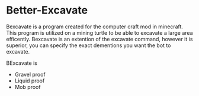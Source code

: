# Better-Excavate
Bexcavate is a program created for the computer craft mod in minecraft. This program is utilized on a mining turtle to be able to excavate a large area efficently. Bexcavate is an extention of the excavate command, however it is superior, you can specify the exact dementions you want the bot to excavate.

BExcavate is
- Gravel proof
- Liquid proof
- Mob proof


 
 
